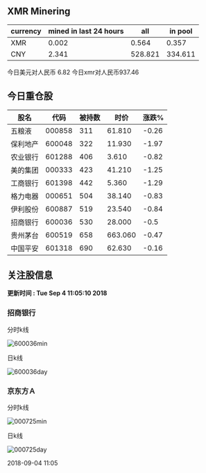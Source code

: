 ## XMR Minering

|currency|mined in last 24 hours|all|in pool|
|---|---|---|---|
|XMR|0.002|0.564|0.357|
|CNY|2.341|528.821|334.611|

今日美元对人民币 6.82	今日xmr对人民币937.46


## 今日重仓股 

|股名|代码|被持数|时价|涨跌%|
|---|---|---|---|---|
|五粮液|000858|311|61.810|-0.26|
|保利地产|600048|322|11.930|-1.97|
|农业银行|601288|406|3.610|-0.82|
|美的集团|000333|423|41.210|-1.25|
|工商银行|601398|442|5.360|-1.29|
|格力电器|000651|504|38.140|-0.83|
|伊利股份|600887|519|23.540|-0.84|
|招商银行|600036|530|28.000|-0.5|
|贵州茅台|600519|658|663.060|-0.47|
|中国平安|601318|690|62.630|-0.16|

## 关注股信息
**更新时间 : Tue Sep  4 11:05:10 2018**
### 招商银行 
分时k线

![600036min](http://image.sinajs.cn/newchart/min/n/sh600036.gif)

日k线

![600036day](http://image.sinajs.cn/newchart/daily/n/sh600036.gif)

### 京东方Ａ 
分时k线

![000725min](http://image.sinajs.cn/newchart/min/n/sz000725.gif)

日k线

![000725day](http://image.sinajs.cn/newchart/daily/n/sz000725.gif)

2018-09-04 11:05